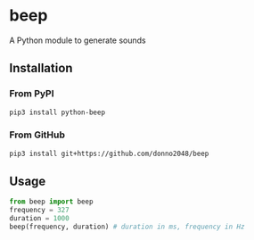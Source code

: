 # beep

A Python module to generate sounds

## Installation

### From PyPI

```sh
pip3 install python-beep
```

### From GitHub

```sh
pip3 install git+https://github.com/donno2048/beep
```

## Usage

```py
from beep import beep
frequency = 327
duration = 1000
beep(frequency, duration) # duration in ms, frequency in Hz
```
